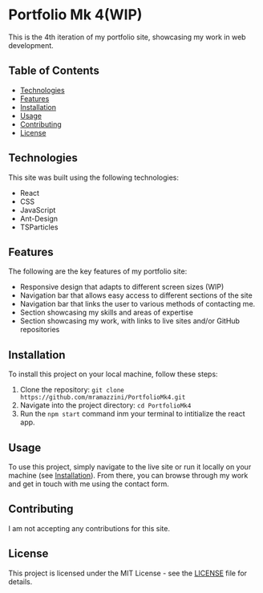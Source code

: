 # Portfolio Mk 4(WIP)

This is the 4th iteration of my portfolio site, showcasing my work in web development. 

## Table of Contents

- [Technologies](#technologies)
- [Features](#features)
- [Installation](#installation)
- [Usage](#usage)
- [Contributing](#contributing)
- [License](#license)

## Technologies

This site was built using the following technologies:

- React
- CSS
- JavaScript
- Ant-Design
- TSParticles

## Features

The following are the key features of my portfolio site:

- Responsive design that adapts to different screen sizes (WIP)
- Navigation bar that allows easy access to different sections of the site
- Navigation bar that links the user to various methods of contacting me.
- Section showcasing my skills and areas of expertise
- Section showcasing my work, with links to live sites and/or GitHub repositories


## Installation

To install this project on your local machine, follow these steps:

1. Clone the repository: `git clone https://github.com/mramazzini/PortfolioMk4.git`
2. Navigate into the project directory: `cd PortfolioMk4`
3. Run the `npm start` command inm your terminal to intitialize the react app.

## Usage

To use this project, simply navigate to the live site or run it locally on your machine (see [Installation](#installation)). From there, you can browse through my work and get in touch with me using the contact form.

## Contributing

I am not accepting any contributions for this site.

## License

This project is licensed under the MIT License - see the [LICENSE](LICENSE) file for details.
